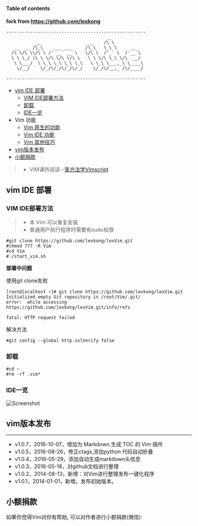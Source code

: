#### Table of contents
**fork from https://github.com/lexkong**
```
-----------------------------------------------------
                                      __            
           __                  __    /\ \           
   __  __ /\_\    ___ ___     /\_\   \_\ \     __   
  /\ \/\ \\/\ \ /' __` __`\   \/\ \  /'_` \  /'__`\ 
  \ \ \_/ |\ \ \/\ \/\ \/\ \   \ \ \/\ \_\ \/\  __/ 
   \ \___/  \ \_\ \_\ \_\ \_\   \ \_\ \___,_\ \____\
    \/__/    \/_/\/_/\/_/\/_/    \/_/\/__,_ /\/____/

-----------------------------------------------------
```

* [vim IDE 部署](#vim-ide-部署)
	* [VIM IDE部署方法](#vim-ide部署方法)
	* [卸载](#卸载)
	* [IDE一览](#ide一览)
* Vim 功能 
    * [Vim 原生的功能](doc/vim.md)
    * [Vim IDE 功能](doc/ide.md)
    * [Vim 其他技巧](doc/skill.md)
* [vim版本发布](#vim版本发布)
* [小额捐款](#小额捐款)

> * VIM课外阅读--[笨方法学Vimscript](http://learnvimscriptthehardway.onefloweroneworld.com/)

## vim IDE 部署

### VIM IDE部署方法

> * 本 Vim 可以重复安装
> * 普通用户执行程序时需要有sudo权限

```
#git clone https://github.com/lexkong/lexVim.git
#chmod 777 -R Vim
#cd Vim
#./start_vim.sh
```
**部署中问题**

使用git clone失败

```
[root@localhost ~]# git clone https://github.com/lexkong/lexVim.git
Initialized empty Git repository in /root/Vim/.git/
error:  while accessing https://github.com/lexkong/lexVim.git/info/refs

fatal: HTTP request failed
```
解决方法
```
#git config --global http.sslVerify false
```

### 卸载
```
#cd ~
#rm -rf .vim*
```

### IDE一览

![Screenshot](https://github.com/lexkong/lexVim/blob/master/images/vim.jpg)

## vim版本发布 
----
* v1.0.7，2016-10-07，增加为 Markdown 生成 TOC 的 Vim 插件
* v1.0.5，2016-08-26，修正ctags,添加python 代码自动折叠
* v1.0.4，2016-05-29，添加自动生成markdown头信息
* v1.0.3，2016-05-18，对github文档进行整理
* v1.0.2，2014-08-13，新增：对Vim进行整理发布一键化程序 
* v1.0.1，2014-01-01，新增。发布初始版本。


## 小额捐款

如果你觉得Vim对你有帮助, 可以对作者进行小额捐款(微信):
   
